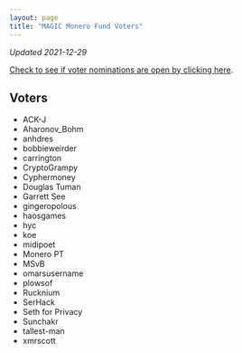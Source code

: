 ```yaml
---
layout: page
title: "MAGIC Monero Fund Voters"
---
```


*Updated 2021-12-29*

[Check to see if voter nominations are open by clicking here](https://github.com/MAGICGrants/Monero-Fund).

## Voters

* ACK-J
* Aharonov_Bohm
* anhdres
* bobbieweirder
* carrington
* CryptoGrampy
* Cyphermoney
* Douglas Tuman
* Garrett See
* gingeropolous
* haosgames
* hyc
* koe
* midipoet
* Monero PT
* MSvB
* omarsusername
* plowsof
* Rucknium
* SerHack
* Seth for Privacy
* Sunchakr
* tallest-man
* xmrscott
